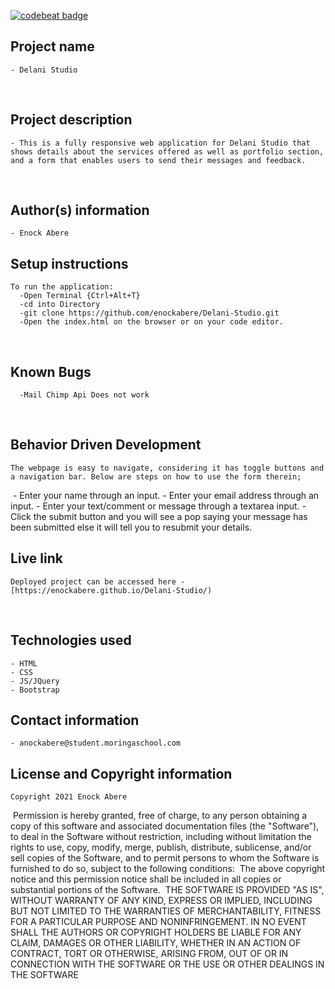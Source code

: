 [![codebeat badge](https://codebeat.co/badges/7bbb17b5-2cde-4108-aac0-eefcd439cf9f)](https://codebeat.co/projects/github-com-enockabere-delani-studio-master)
## Project name
    - Delani Studio
​
## Project description
    - This is a fully responsive web application for Delani Studio that shows details about the services offered as well as portfolio section, and a form that enables users to send their messages and feedback.

​
## Author(s) information
    - Enock Abere

## Setup instructions
    To run the application:
      -Open Terminal {Ctrl+Alt+T}
      -cd into Directory
      -git clone https://github.com/enockabere/Delani-Studio.git
      -Open the index.html on the browser or on your code editor.
​
## Known Bugs
      -Mail Chimp Api Does not work
​
## Behavior Driven Development
    The webpage is easy to navigate, considering it has toggle buttons and a navigation bar. Below are steps on how to use the form therein;
​
    - Enter your name through an input.
    - Enter your email address through an input.
    - Enter your text/comment or message through a textarea input.
    - Click the submit button and you will see a pop saying your message has been submitted else it will tell you to resubmit your details.

## Live link
    Deployed project can be accessed here -  [https://enockabere.github.io/Delani-Studio/)
​
## Technologies used
    - HTML
    - CSS
    - JS/JQuery
    - Bootstrap

## Contact information
    - anockabere@student.moringaschool.com

## License and Copyright information
    Copyright 2021 Enock Abere
​
    Permission is hereby granted, free of charge, to any person obtaining a copy of this software and associated documentation files (the "Software"), to deal in the Software without restriction, including without limitation the rights to use, copy, modify, merge, publish, distribute, sublicense, and/or sell copies of the Software, and to permit persons to whom the Software is furnished to do so, subject to the following conditions:
​
    The above copyright notice and this permission notice shall be included in all copies or substantial portions of the Software.
​
    THE SOFTWARE IS PROVIDED "AS IS", WITHOUT WARRANTY OF ANY KIND, EXPRESS OR IMPLIED, INCLUDING BUT NOT LIMITED TO THE WARRANTIES OF MERCHANTABILITY, FITNESS FOR A PARTICULAR PURPOSE AND NONINFRINGEMENT. IN NO EVENT SHALL THE AUTHORS OR COPYRIGHT HOLDERS BE LIABLE FOR ANY CLAIM, DAMAGES OR OTHER LIABILITY, WHETHER IN AN ACTION OF CONTRACT, TORT OR OTHERWISE, ARISING FROM, OUT OF OR IN CONNECTION WITH THE SOFTWARE OR THE USE OR OTHER DEALINGS IN THE SOFTWARE

